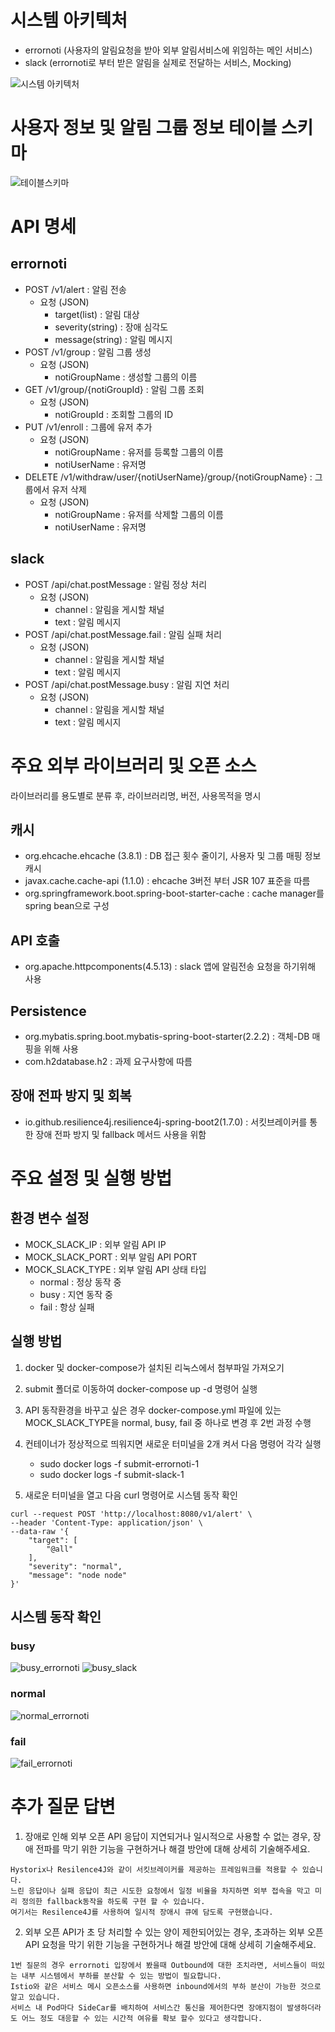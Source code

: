 # 시스템 아키텍처
- errornoti (사용자의 알림요청을 받아 외부 알림서비스에 위임하는 메인 서비스)
- slack (errornoti로 부터 받은 알림을 실제로 전달하는 서비스, Mocking) 

![시스템 아키텍처](https://user-images.githubusercontent.com/36130931/159920348-8610011f-4554-44fb-8152-c4f5e6d98f4e.PNG)

# 사용자 정보 및 알림 그룹 정보 테이블 스키마
![테이블스키마](https://user-images.githubusercontent.com/36130931/159920476-d6fd5f7d-f23a-4bd2-b8b1-66195f383a50.PNG)

# API 명세
## errornoti
- POST /v1/alert : 알림 전송
  - 요청 (JSON) 
    - target(list) : 알림 대상
    - severity(string) : 장애 심각도
    - message(string) : 알림 메시지
- POST /v1/group : 알림 그룹 생성
  - 요청 (JSON)
    - notiGroupName : 생성할 그룹의 이름
- GET /v1/group/{notiGroupId} : 알림 그룹 조회
  - 요청 (JSON)
    - notiGroupId : 조회할 그룹의 ID 
- PUT /v1/enroll : 그룹에 유저 추가
  - 요청 (JSON)
    - notiGroupName : 유저를 등록할 그룹의 이름
    - notiUserName : 유저명
- DELETE /v1/withdraw/user/{notiUserName}/group/{notiGroupName} : 그룹에서 유저 삭제
  - 요청 (JSON)
    - notiGroupName : 유저를 삭제할 그룹의 이름
    - notiUserName : 유저명

## slack
- POST /api/chat.postMessage : 알림 정상 처리
    - 요청 (JSON)
      - channel : 알림을 게시할 채널
      - text : 알림 메시지
- POST /api/chat.postMessage.fail : 알림 실패 처리
    - 요청 (JSON)
      - channel : 알림을 게시할 채널
      - text : 알림 메시지
- POST /api/chat.postMessage.busy : 알림 지연 처리
    - 요청 (JSON)
      - channel : 알림을 게시할 채널
      - text : 알림 메시지
    
# 주요 외부 라이브러리 및 오픈 소스
라이브러리를 용도별로 분류 후, 라이브러리명, 버전, 사용목적을 명시

## 캐시 
- org.ehcache.ehcache (3.8.1) : DB 접근 횟수 줄이기, 사용자 및 그룹 매핑 정보 캐시
- javax.cache.cache-api (1.1.0) : ehcache 3버전 부터 JSR 107 표준을 따름
- org.springframework.boot.spring-boot-starter-cache : cache manager를 spring bean으로 구성

## API 호출
- org.apache.httpcomponents(4.5.13) : slack 앱에 알림전송 요청을 하기위해 사용

## Persistence
- org.mybatis.spring.boot.mybatis-spring-boot-starter(2.2.2) : 객체-DB 매핑을 위해 사용
- com.h2database.h2 : 과제 요구사항에 따름

## 장애 전파 방지 및 회복 
- io.github.resilience4j.resilience4j-spring-boot2(1.7.0) : 서킷브레이커를 통한 장애 전파 방지 및 fallback 메서드 사용을 위함

# 주요 설정 및 실행 방법
## 환경 변수 설정
- MOCK_SLACK_IP : 외부 알림 API IP
- MOCK_SLACK_PORT : 외부 알림 API PORT 
- MOCK_SLACK_TYPE : 외부 알림 API 상태 타입
  - normal : 정상 동작 중
  - busy : 지연 동작 중
  - fail : 항상 실패

## 실행 방법
1. docker 및 docker-compose가 설치된 리눅스에서 첨부파일 가져오기
2. submit 폴더로 이동하여 docker-compose up -d 명령어 실행
3. API 동작환경을 바꾸고 싶은 경우 docker-compose.yml 파일에 있는 MOCK_SLACK_TYPE을 normal, busy, fail 중 하나로 변경 후 2번 과정 수행
4. 컨테이너가 정상적으로 띄워지면 새로운 터미널을 2개 켜서 다음 명령어 각각 실행
   - sudo docker logs -f submit-errornoti-1
   - sudo docker logs -f submit-slack-1
   
5. 새로운 터미널을 열고 다음 curl 명령어로 시스템 동작 확인
```
curl --request POST 'http://localhost:8080/v1/alert' \
--header 'Content-Type: application/json' \
--data-raw '{
    "target": [
        "@all"
    ],
    "severity": "normal",
    "message": "node node"
}'
```
## 시스템 동작 확인
### busy
![busy_errornoti](https://user-images.githubusercontent.com/36130931/159920585-c86501a8-5992-4665-9954-56b08c941384.PNG)
![busy_slack](https://user-images.githubusercontent.com/36130931/159920597-62eba12e-6ba6-4573-89ff-08af751405b8.PNG)

### normal
![normal_errornoti](https://user-images.githubusercontent.com/36130931/159920646-6e4f18e5-dace-42cb-ae16-da096009b9d9.PNG)

### fail
![fail_errornoti](https://user-images.githubusercontent.com/36130931/159920641-dbb8f7a2-2cf9-4138-a3b0-2d214bbf6700.PNG)

# 추가 질문 답변
1. 장애로 인해 외부 오픈 API 응답이 지연되거나 일시적으로 사용할 수 없는 경우, 장애 전파를 막기 위한 기능을 구현하거나 해결 방안에 대해 상세히 기술해주세요.
```
Hystorix나 Resilence4J와 같이 서킷브레이커를 제공하는 프레임워크를 적용할 수 있습니다. 
느린 응답이나 실패 응답이 최근 시도한 요청에서 일정 비율을 차지하면 외부 접속을 막고 미리 정의한 fallback동작을 하도록 구현 할 수 있습니다.
여기서는 Resilence4J를 사용하여 일시적 장애시 큐에 담도록 구현했습니다.
```
2. 외부 오픈 API가 초 당 처리할 수 있는 양이 제한되어있는 경우, 초과하는 외부 오픈 API 요청을 막기 위한 기능을 구현하거나 해결 방안에 대해 상세히 기술해주세요.
```
1번 질문의 경우 errornoti 입장에서 봤을때 Outbound에 대한 조치라면, 서비스들이 떠있는 내부 시스템에서 부하를 분산할 수 있는 방법이 필요합니다. 
Istio와 같은 서비스 메시 오픈소스를 사용하면 inbound에서의 부하 분산이 가능한 것으로 알고 있습니다. 
서비스 내 Pod마다 SideCar를 배치하여 서비스간 통신을 제어한다면 장애지점이 발생하더라도 어느 정도 대응할 수 있는 시간적 여유를 확보 할수 있다고 생각합니다. 
```
